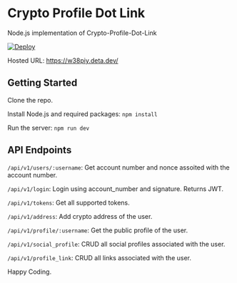 # Crypto Profile Dot Link

Node.js implementation of Crypto-Profile-Dot-Link

[![Deploy](https://button.deta.dev/1/svg)](https://go.deta.dev/deploy?repo=https://github.com/tnbCrow/Crypto-Profile-Dot-Link.git)

Hosted URL: https://w38piy.deta.dev/

## Getting Started

Clone the repo.

Install Node.js and required packages: `npm install`

Run the server: `npm run dev`

## API Endpoints

`/api/v1/users/:username`: Get account number and nonce assoited with the account number.

`/api/v1/login`: Login using account_number and signature. Returns JWT.

`/api/v1/tokens`: Get all supported tokens.

`/api/v1/address`: Add crypto address of the user.

`/api/v1/profile/:username`: Get the public profile of the user.

`/api/v1/social_profile`: CRUD all social profiles associated with the user.

`/api/v1/profile_link`: CRUD all links associated with the user.

Happy Coding.
